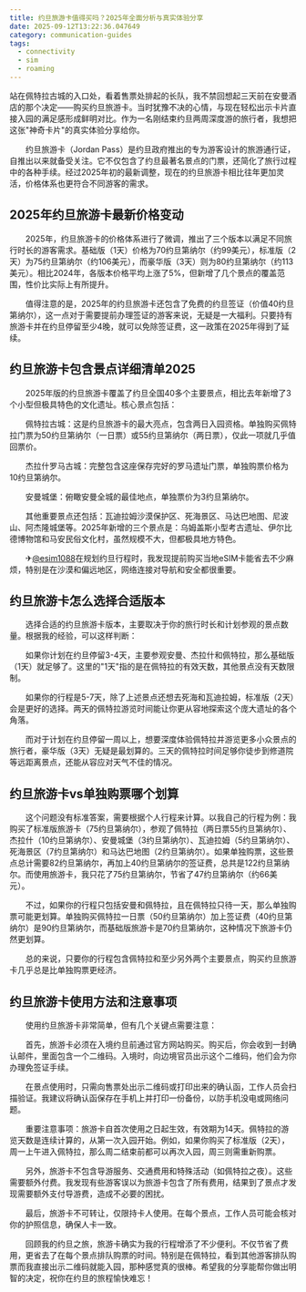 ```yaml
---
title: 约旦旅游卡值得买吗？2025年全面分析与真实体验分享
date: 2025-09-12T13:22:36.047649
category: communication-guides
tags:
  - connectivity
  - sim
  - roaming
---
```


站在佩特拉古城的入口处，看着售票处排起的长队，我不禁回想起三天前在安曼酒店的那个决定——购买约旦旅游卡。当时犹豫不决的心情，与现在轻松出示卡片直接入园的满足感形成鲜明对比。作为一名刚结束约旦两周深度游的旅行者，我想把这张"神奇卡片"的真实体验分享给你。

　　约旦旅游卡（Jordan Pass）是约旦政府推出的专为游客设计的旅游通行证，自推出以来就备受关注。它不仅包含了约旦最著名景点的门票，还简化了旅行过程中的各种手续。经过2025年初的最新调整，现在的约旦旅游卡相比往年更加灵活，价格体系也更符合不同游客的需求。

## 2025年约旦旅游卡最新价格变动

　　2025年，约旦旅游卡的价格体系进行了微调，推出了三个版本以满足不同旅行时长的游客需求。基础版（1天）价格为70约旦第纳尔（约99美元），标准版（2天）为75约旦第纳尔（约106美元），而豪华版（3天）则为80约旦第纳尔（约113美元）。相比2024年，各版本价格平均上涨了5%，但新增了几个景点的覆盖范围，性价比实际上有所提升。

　　值得注意的是，2025年的约旦旅游卡还包含了免费的约旦签证（价值40约旦第纳尔），这一点对于需要提前办理签证的游客来说，无疑是一大福利。只要持有旅游卡并在约旦停留至少4晚，就可以免除签证费，这一政策在2025年得到了延续。

## 约旦旅游卡包含景点详细清单2025

　　2025年版的约旦旅游卡覆盖了约旦全国40多个主要景点，相比去年新增了3个小型但极具特色的文化遗址。核心景点包括：

　　佩特拉古城：这是约旦旅游卡的最大亮点，包含两日入园资格。单独购买佩特拉门票为50约旦第纳尔（一日票）或55约旦第纳尔（两日票），仅此一项就几乎值回票价。

　　杰拉什罗马古城：完整包含这座保存完好的罗马遗址门票，单独购票价格为10约旦第纳尔。

　　安曼城堡：俯瞰安曼全城的最佳地点，单独票价为3约旦第纳尔。

　　其他重要景点还包括：瓦迪拉姆沙漠保护区、死海景区、马达巴地图、尼波山、阿杰隆城堡等。2025年新增的三个景点是：乌姆盖斯小型考古遗址、伊尔比德博物馆和马安民俗文化村，虽然规模不大，但都极具地方特色。

　　✈[@esim1088](https://t.me/s/esim1088)在规划约旦行程时，我发现提前购买当地eSIM卡能省去不少麻烦，特别是在沙漠和偏远地区，网络连接对导航和安全都很重要。

## 约旦旅游卡怎么选择合适版本

　　选择合适的约旦旅游卡版本，主要取决于你的旅行时长和计划参观的景点数量。根据我的经验，可以这样判断：

　　如果你计划在约旦停留3-4天，主要参观安曼、杰拉什和佩特拉，那么基础版（1天）就足够了。这里的"1天"指的是在佩特拉的有效天数，其他景点没有天数限制。

　　如果你的行程是5-7天，除了上述景点还想去死海和瓦迪拉姆，标准版（2天）会是更好的选择。两天的佩特拉游览时间能让你更从容地探索这个庞大遗址的各个角落。

　　而对于计划在约旦停留一周以上，想要深度体验佩特拉并游览更多小众景点的旅行者，豪华版（3天）无疑是最划算的。三天的佩特拉时间足够你徒步到修道院等远距离景点，还能从容应对天气不佳的情况。

## 约旦旅游卡vs单独购票哪个划算

　　这个问题没有标准答案，需要根据个人行程来计算。以我自己的行程为例：我购买了标准版旅游卡（75约旦第纳尔），参观了佩特拉（两日票55约旦第纳尔）、杰拉什（10约旦第纳尔）、安曼城堡（3约旦第纳尔）、瓦迪拉姆（5约旦第纳尔）、死海景区（7约旦第纳尔）和马达巴地图（2约旦第纳尔）。如果单独购票，这些景点总计需要82约旦第纳尔，再加上40约旦第纳尔的签证费，总共是122约旦第纳尔。而使用旅游卡，我只花了75约旦第纳尔，节省了47约旦第纳尔（约66美元）。

　　不过，如果你的行程只包括安曼和佩特拉，且在佩特拉只待一天，那么单独购票可能更划算。单独购买佩特拉一日票（50约旦第纳尔）加上签证费（40约旦第纳尔）是90约旦第纳尔，而基础版旅游卡是70约旦第纳尔，这种情况下旅游卡仍然更划算。

　　总的来说，只要你的行程包含佩特拉和至少另外两个主要景点，购买约旦旅游卡几乎总是比单独购票更经济。

## 约旦旅游卡使用方法和注意事项

　　使用约旦旅游卡非常简单，但有几个关键点需要注意：

　　首先，旅游卡必须在入境约旦前通过官方网站购买。购买后，你会收到一封确认邮件，里面包含一个二维码。入境时，向边境官员出示这个二维码，他们会为你办理免签证手续。

　　在景点使用时，只需向售票处出示二维码或打印出来的确认函，工作人员会扫描验证。我建议将确认函保存在手机上并打印一份备份，以防手机没电或网络问题。

　　重要注意事项：旅游卡自首次使用之日起生效，有效期为14天。佩特拉的游览天数是连续计算的，从第一次入园开始。例如，如果你购买了标准版（2天），周一上午进入佩特拉，那么周二结束前都可以再次入园，周三则需重新购票。

　　另外，旅游卡不包含导游服务、交通费用和特殊活动（如佩特拉之夜）。这些需要额外付费。我发现有些游客误以为旅游卡包含了所有费用，结果到了景点才发现需要额外支付导游费，造成不必要的困扰。

　　最后，旅游卡不可转让，仅限持卡人使用。在每个景点，工作人员可能会核对你的护照信息，确保人卡一致。

　　回顾我的约旦之旅，旅游卡确实为我的行程增添了不少便利。不仅节省了费用，更省去了在每个景点排队购票的时间。特别是在佩特拉，看到其他游客排队购票而我直接出示二维码就能入园，那种感觉真的很棒。希望我的分享能帮你做出明智的决定，祝你在约旦的旅程愉快难忘！